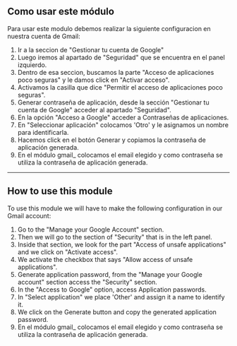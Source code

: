 ## Como usar este módulo
Para usar este modulo debemos realizar la siguiente configuracion en nuestra cuenta de Gmail:
1. Ir a la seccion de "Gestionar tu cuenta de Google"
2. Luego iremos al apartado de "Seguridad" que se encuentra en el panel izquierdo.
3. Dentro de esa seccion, buscamos la parte "Acceso de aplicaciones poco seguras" y le damos click en "Activar acceso".
4. Activamos la casilla que dice "Permitir el acceso de aplicaciones poco seguras".
5. Generar contraseña de aplicación, desde la sección "Gestionar tu cuenta de Google" acceder al apartado "Seguridad".
6. En la opción "Acceso a Google" acceder a Contraseñas de aplicaciones.
7. En "Seleccionar aplicación" colocamos 'Otro' y le asignamos un nombre para identificarla.
8. Hacemos click en el botón Generar y copiamos la contraseña de aplicación generada.
9. En el módulo gmail_ colocamos el email elegido y como contraseña se utiliza la contraseña de aplicación generada.

----------------------------------------------------------------------------------------------------

## How to use this module
To use this module we will have to make the following configuration in our Gmail account:
1. Go to the "Manage your Google Account" section.
2. Then we will go to the section of "Security" that is in the left panel.
3. Inside that section, we look for the part "Access of unsafe applications" and we click on "Activate access".
4. We activate the checkbox that says "Allow access of unsafe applications".
5. Generate application password, from the "Manage your Google account" section access the "Security" section.
6. In the "Access to Google" option, access Application passwords.
7. In "Select application" we place 'Other' and assign it a name to identify it.
8. We click on the Generate button and copy the generated application password.
9. En el módulo gmail_ colocamos el email elegido y como contraseña se utiliza la contraseña de aplicación generada.
